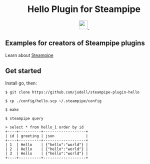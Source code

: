 <p align="center">
  <h1 align="center">Hello Plugin for Steampipe</h1>
</p>

<p align="center">
  <a aria-label="Steampipe logo" href="https://steampipe.io">
    <img src="https://steampipe.io/images/steampipe_logo_wordmark_padding.svg" height="28">
  </a>
  <a aria-label="License" href="LICENSE">
    <img alt="" src="https://img.shields.io/static/v1?label=license&message=Apache-2.0&style=for-the-badge&labelColor=777777&color=F3F1F0">
  </a>
</p>

## Examples for creators of Steampipe plugins

Learn about [Steampipe](https://steampipe.io/)

## Get started

Install go, then:

```
$ git clone https://github.com/judell/steampipe-plugin-hello

$ cp ./config/hello.scp ~/.steampipe/config

$ make

$ steampipe query

> select * from hello_1 order by id
+----+----------+-------------------+
| id | greeting | json              |
+----+----------+-------------------+
| 1  | Hello    | {"hello":"world"} |
| 2  | Hello    | {"hello":"world"} |
| 3  | Hello    | {"hello":"world"} |
+----+----------+-------------------+

```


